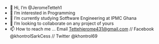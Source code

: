 - 👋 Hi, I’m @JeromeTetteh1
- 👀 I’m interested in Programming
- 🌱 I’m currently studying Sotftware Engineering at IPMC Ghana
- 💞️ I’m looking to collaborate on any project of yours
- 📫 How to reach me ...  Email Tettehjerome431@gmail.com // Facebook @khontrolSarkCess // Twitter @khontrol69

<!---
JeromeTetteh1/JeromeTetteh1 is a ✨ special ✨ repository because its `README.md` (this file) appears on your GitHub profile.
You can click the Preview link to take a look at your changes.
--->
